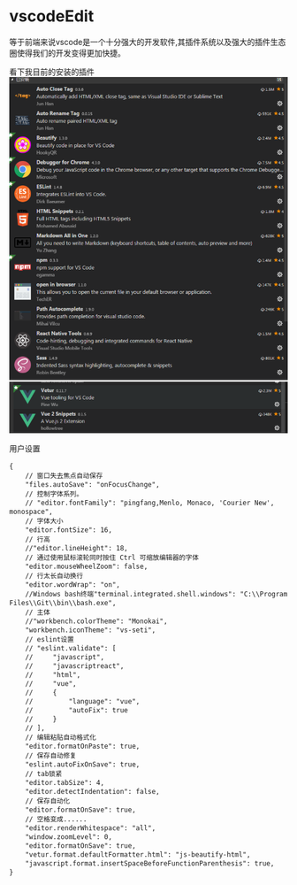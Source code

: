 # vscodeEdit

  等于前端来说vscode是一个十分强大的开发软件,其插件系统以及强大的插件生态圈使得我们的开发变得更加快捷。

  看下我目前的安装的插件
    <br>![avatar](https://raw.githubusercontent.com/ahauzq/Blog/master/png/ve1.png)
    <br>![avatar](https://raw.githubusercontent.com/ahauzq/Blog/master/png/ve2.png)

  用户设置
```
{
    // 窗口失去焦点自动保存
    "files.autoSave": "onFocusChange",
    // 控制字体系列。
    // "editor.fontFamily": "pingfang,Menlo, Monaco, 'Courier New', monospace",
    // 字体大小
    "editor.fontSize": 16,
    // 行高
    //"editor.lineHeight": 18,
    // 通过使用鼠标滚轮同时按住 Ctrl 可缩放编辑器的字体
    "editor.mouseWheelZoom": false,
    // 行太长自动换行
    "editor.wordWrap": "on",
    //Windows bash终端"terminal.integrated.shell.windows": "C:\\Program Files\\Git\\bin\\bash.exe",
    // 主体
    //"workbench.colorTheme": "Monokai",
    "workbench.iconTheme": "vs-seti",
    // eslint设置
    // "eslint.validate": [
    //     "javascript",
    //     "javascriptreact",
    //     "html",
    //     "vue",
    //     {
    //         "language": "vue",
    //         "autoFix": true
    //     }
    // ],
    // 编辑粘贴自动格式化
    "editor.formatOnPaste": true,
    // 保存自动修复
    "eslint.autoFixOnSave": true,
    // tab锁紧
    "editor.tabSize": 4,
    "editor.detectIndentation": false,
    // 保存自动化
    "editor.formatOnSave": true,
    // 空格变成......
    "editor.renderWhitespace": "all",
    "window.zoomLevel": 0,
    "editor.formatOnSave": true,
    "vetur.format.defaultFormatter.html": "js-beautify-html",
    "javascript.format.insertSpaceBeforeFunctionParenthesis": true,
}
```